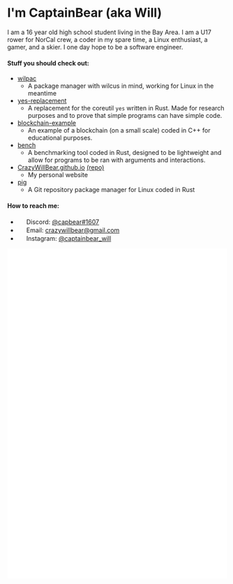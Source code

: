 # I'm CaptainBear (aka Will)
I am a 16 year old high school student living in the Bay Area. I am a U17 rower for NorCal crew, a coder in my spare time, a Linux enthusiast, a gamer, and a skier. I one day hope to be a software engineer.

#### Stuff you should check out:
- [wilpac](https://github.com/CrazyWillBear/wilpac)
   - A package manager with wilcus in mind, working for Linux in the meantime
- [yes-replacement](https://github.com/CrazyWillBear/yes-replacement)
   - A replacement for the coreutil `yes` written in Rust. Made for research purposes and to prove that simple programs can have simple code.
- [blockchain-example](https://github.com/CrazyWillBear/blockchain-example)
   - An example of a blockchain (on a small scale) coded in C++ for educational purposes.
- [bench](https://github.com/CrazyWillBear/bench)
   - A benchmarking tool coded in Rust, designed to be lightweight and allow for programs to be ran with arguments and interactions.
- [CrazyWillBear.github.io](https://CrazyWillBear.github.io) [(repo)](https://github.com/CrazyWillBear/CrazyWillBear.github.io)
   - My personal website
- [pig](https://github.com/CrazyWillBear/pig)
   - A Git repository package manager for Linux coded in Rust

#### How to reach me:
- <img src="https://www.freepnglogos.com/uploads/discord-logo-png/discord-u2013-swiss-geeks-23.png" width="16" height="16" /> Discord: [@capbear#1607](https://discord.com/users/480455714272444426)
- <img src="https://cdn3.iconfinder.com/data/icons/linecons-free-vector-icons-pack/32/mail-512.png" width="16" height="16" /> Email: [crazywillbear@gmail.com](mailto:crazywillbear@gmail.com)
- <img src="https://instagram.com/static/images/ico/favicon-192.png/68d99ba29cc8.png" width="16" height="16" /> Instagram: [@captainbear_will](https://www.instagram.com/captainbear_will/)

![Metrics](https://github.com/CrazyWillBear/CrazyWillBear/blob/main/github-metrics.svg)
